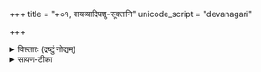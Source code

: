 +++
title = "+०१, वायव्यादिपशु-सूक्तानि"
unicode_script = "devanagari"

+++
<details><summary>विस्तारः (द्रष्टुं नोद्यम्)</summary>

काम्यपशुयाज्यानुवाक्या ब्राह्मणम्
</details>


<details><summary>सायण-टीका</summary>

(SB) अथ द्वितीयाष्टकेऽष्टमप्रपाठकारम्भः ॥

यस्य निश्वसितं वेदा यो वेदेभ्योऽखिलं जगत् ।  
निर्ममे तमहं वन्दे विद्यातीर्थमहेश्वरम् ॥ १ ॥   


प्रपाठके सप्तमे हि सवाः सर्वै समीरिताः ।   
याज्यानुकवक्याः काम्यानां पशूनामष्टमे श्रुताः ॥ २ ॥  

वायव्यः श्वेत आलभ्य इति काम्या उदीरिताः ।  
एकैकस्मिन्पशौ सूक्तमेकैकं भवति क्रमात् ॥ ३ ॥  

ऋचः षट्सूक्त एकस्मिंस्तत्र द्वे द्वे क्रमाच्छ्रुते ।   
वपायां च पुरोडाशे हविषीति क्रमो भवेत् ॥ ४ ॥
</details>

